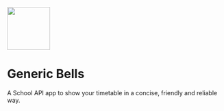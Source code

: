 <img src="https://mintcarrotkeys.github.io/generic-bells/favicon3.svg" width="100">
<h1>Generic Bells</h1>

<p>A School API app to show your timetable in a concise, friendly and reliable way.</p>
